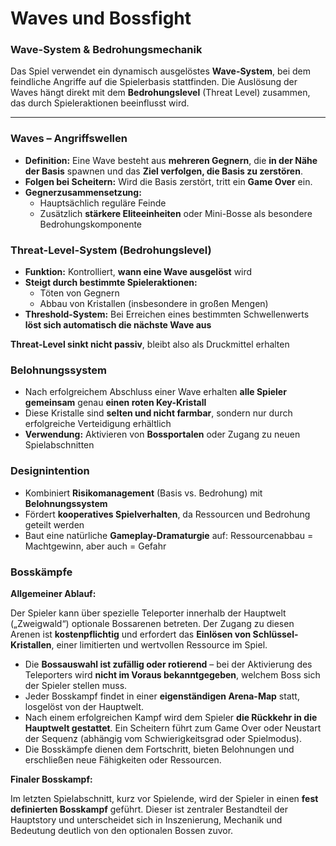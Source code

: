 # Waves und Bossfight

### **Wave-System & Bedrohungsmechanik**

Das Spiel verwendet ein dynamisch ausgelöstes **Wave-System**, bei dem feindliche Angriffe auf die Spielerbasis stattfinden. Die Auslösung der Waves hängt direkt mit dem **Bedrohungslevel** (Threat Level) zusammen, das durch Spieleraktionen beeinflusst wird.

---

### **Waves – Angriffswellen**

- **Definition:** Eine Wave besteht aus **mehreren Gegnern**, die **in der Nähe der Basis** spawnen und das **Ziel verfolgen, die Basis zu zerstören**.  
- **Folgen bei Scheitern:** Wird die Basis zerstört, tritt ein **Game Over** ein.  
- **Gegnerzusammensetzung:**  
    - Hauptsächlich reguläre Feinde  
    - Zusätzlich **stärkere Eliteeinheiten** oder Mini-Bosse als besondere Bedrohungskomponente  

### **Threat-Level-System (Bedrohungslevel)**

- **Funktion:** Kontrolliert, **wann eine Wave ausgelöst** wird  
- **Steigt durch bestimmte Spieleraktionen:**  
    - Töten von Gegnern  
    - Abbau von Kristallen (insbesondere in großen Mengen)  
- **Threshold-System:** Bei Erreichen eines bestimmten Schwellenwerts **löst sich automatisch die nächste Wave aus**  

**Threat-Level sinkt nicht passiv**, bleibt also als Druckmittel erhalten

### **Belohnungssystem**

- Nach erfolgreichem Abschluss einer Wave erhalten **alle Spieler gemeinsam** genau **einen roten Key-Kristall**  
- Diese Kristalle sind **selten und nicht farmbar**, sondern nur durch erfolgreiche Verteidigung erhältlich  
- **Verwendung:** Aktivieren von **Bossportalen** oder Zugang zu neuen Spielabschnitten  

### **Designintention**

- Kombiniert **Risikomanagement** (Basis vs. Bedrohung) mit **Belohnungssystem**  
- Fördert **kooperatives Spielverhalten**, da Ressourcen und Bedrohung geteilt werden  
- Baut eine natürliche **Gameplay-Dramaturgie** auf: Ressourcenabbau = Machtgewinn, aber auch = Gefahr  

### Bosskämpfe

**Allgemeiner Ablauf:**

Der Spieler kann über spezielle Teleporter innerhalb der Hauptwelt („Zweigwald“) optionale Bossarenen betreten. Der Zugang zu diesen Arenen ist **kostenpflichtig** und erfordert das **Einlösen von Schlüssel-Kristallen**, einer limitierten und wertvollen Ressource im Spiel.

- Die **Bossauswahl ist zufällig oder rotierend** – bei der Aktivierung des Teleporters wird **nicht im Voraus bekanntgegeben**, welchem Boss sich der Spieler stellen muss.  
- Jeder Bosskampf findet in einer **eigenständigen Arena-Map** statt, losgelöst von der Hauptwelt.  
- Nach einem erfolgreichen Kampf wird dem Spieler **die Rückkehr in die Hauptwelt gestattet**. Ein Scheitern führt zum Game Over oder Neustart der Sequenz (abhängig vom Schwierigkeitsgrad oder Spielmodus).  
- Die Bosskämpfe dienen dem Fortschritt, bieten Belohnungen und erschließen neue Fähigkeiten oder Ressourcen.  

**Finaler Bosskampf:**

Im letzten Spielabschnitt, kurz vor Spielende, wird der Spieler in einen **fest definierten Bosskampf** geführt. Dieser ist zentraler Bestandteil der Hauptstory und unterscheidet sich in Inszenierung, Mechanik und Bedeutung deutlich von den optionalen Bossen zuvor.

